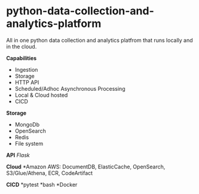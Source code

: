 # python-data-collection-and-analytics-platform
All in one python data collection and analytics platfrom that runs locally and in the cloud. 

**Capabilities**
* Ingestion
* Storage
* HTTP API
* Scheduled/Adhoc Asynchronous Processing
* Local & Cloud hosted
* CICD

**Storage**
* MongoDb
* OpenSearch
* Redis
* File system

**API**
*Flask*

**Cloud**
*Amazon AWS: DocumentDB, ElasticCache, OpenSearch, S3/Glue/Athena, ECR, CodeArtifact

**CICD**
*pytest
*bash
*Docker

